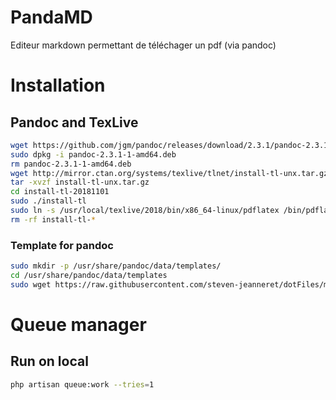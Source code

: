 # PandaMD
Editeur markdown permettant de téléchager un pdf (via pandoc)

# Installation
## Pandoc and TexLive
```sh
wget https://github.com/jgm/pandoc/releases/download/2.3.1/pandoc-2.3.1-1-amd64.deb
sudo dpkg -i pandoc-2.3.1-1-amd64.deb
rm pandoc-2.3.1-1-amd64.deb
wget http://mirror.ctan.org/systems/texlive/tlnet/install-tl-unx.tar.gz
tar -xvzf install-tl-unx.tar.gz 
cd install-tl-20181101
sudo ./install-tl
sudo ln -s /usr/local/texlive/2018/bin/x86_64-linux/pdflatex /bin/pdflatex #Add pdflatex to program path
rm -rf install-tl-*
```

### Template for pandoc
```sh
sudo mkdir -p /usr/share/pandoc/data/templates/
cd /usr/share/pandoc/data/templates
sudo wget https://raw.githubusercontent.com/steven-jeanneret/dotFiles/master/pandoc/eisvogel.latex
```

# Queue manager
## Run on local
```sh
php artisan queue:work --tries=1
```
